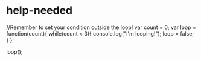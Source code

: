 help-needed
===========

//Remember to set your condition outside the loop!
var count = 0;
var loop = function(count){
	while(count < 3){
		console.log("I'm looping!");
		loop = false;
	}
};

loop();
